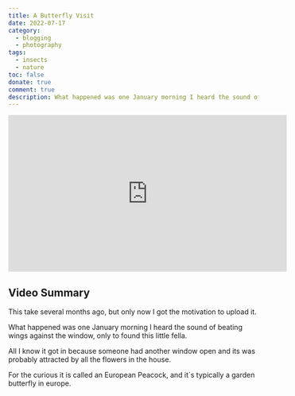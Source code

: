 ```yaml
---
title: A Butterfly Visit
date: 2022-07-17
category:
  - blogging
  - photography
tags:
  - insects
  - nature
toc: false
donate: true
comment: true
description: What happened was one January morning I heard the sound of beating wings against the window, only to found this little fella. Life sure is full of suprises.
---
```


<iframe width="560" height="315" src="https://www.youtube.com/embed/ggsOFT7mlFI?si=Vqo7NqTlE8TBLQ4A" title="YouTube video player" frameborder="0" allow="accelerometer; autoplay; clipboard-write; encrypted-media; gyroscope; picture-in-picture; web-share" referrerpolicy="strict-origin-when-cross-origin" allowfullscreen></iframe>

## Video Summary

This take several months ago, but only now I got the motivation to upload it.

What happened was one January morning I heard the sound of beating wings against the window, only to found this little fella.

All I know it got in because someone had another window open and its was probably attracted by all the flowers in the house.

For the curious it is called an European Peacock, and it´s typically a garden butterfly in europe.

